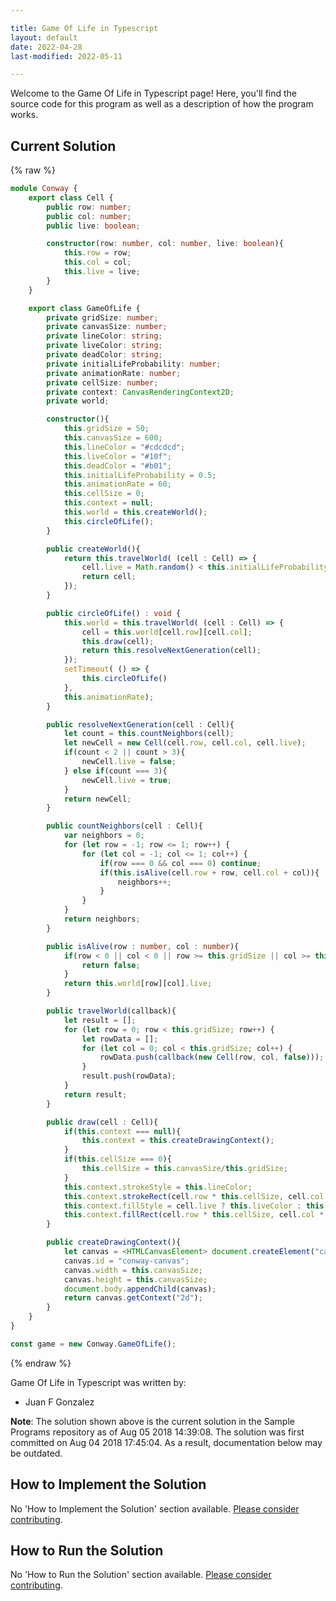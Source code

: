 ```yaml
---

title: Game Of Life in Typescript
layout: default
date: 2022-04-28
last-modified: 2022-05-11

---
```


Welcome to the Game Of Life in Typescript page! Here, you'll find the source code for this program as well as a description of how the program works.

## Current Solution

{% raw %}

```typescript
module Conway {
    export class Cell {
        public row: number;
        public col: number;
        public live: boolean;

        constructor(row: number, col: number, live: boolean){
            this.row = row;
            this.col = col;
            this.live = live;
        }
    }

    export class GameOfLife {
        private gridSize: number;
        private canvasSize: number;
        private lineColor: string;
        private liveColor: string;
        private deadColor: string;
        private initialLifeProbability: number;
        private animationRate: number;
        private cellSize: number;
        private context: CanvasRenderingContext2D;
        private world;

        constructor(){
            this.gridSize = 50;
            this.canvasSize = 600;
            this.lineColor = "#cdcdcd";
            this.liveColor = "#10f";
            this.deadColor = "#b01";
            this.initialLifeProbability = 0.5;
            this.animationRate = 60;
            this.cellSize = 0;
            this.context = null;
            this.world = this.createWorld();
            this.circleOfLife();
        }

        public createWorld(){
            return this.travelWorld( (cell : Cell) => {
                cell.live = Math.random() < this.initialLifeProbability;
                return cell; 
            });
        }

        public circleOfLife() : void {
            this.world = this.travelWorld( (cell : Cell) => {
                cell = this.world[cell.row][cell.col];
                this.draw(cell);
                return this.resolveNextGeneration(cell);
            });
            setTimeout( () => {
                this.circleOfLife()
            },
            this.animationRate);
        }

        public resolveNextGeneration(cell : Cell){
            let count = this.countNeighbors(cell);
            let newCell = new Cell(cell.row, cell.col, cell.live);
            if(count < 2 || count > 3){
                newCell.live = false;
            } else if(count === 3){
                newCell.live = true;
            }
            return newCell;
        }

        public countNeighbors(cell : Cell){
            var neighbors = 0;
            for (let row = -1; row <= 1; row++) {
                for (let col = -1; col <= 1; col++) {
                    if(row === 0 && col === 0) continue;
                    if(this.isAlive(cell.row + row, cell.col + col)){
                        neighbors++;
                    }
                }
            }
            return neighbors;
        }

        public isAlive(row : number, col : number){
            if(row < 0 || col < 0 || row >= this.gridSize || col >= this.gridSize){
                return false;
            }
            return this.world[row][col].live;
        }

        public travelWorld(callback){
            let result = [];
            for (let row = 0; row < this.gridSize; row++) {
                let rowData = [];
                for (let col = 0; col < this.gridSize; col++) {
                    rowData.push(callback(new Cell(row, col, false)));
                }
                result.push(rowData);
            }
            return result;
        }

        public draw(cell : Cell){
            if(this.context === null){
                this.context = this.createDrawingContext();
            }
            if(this.cellSize === 0){
                this.cellSize = this.canvasSize/this.gridSize;
            }
            this.context.strokeStyle = this.lineColor;
            this.context.strokeRect(cell.row * this.cellSize, cell.col * this.cellSize, this.cellSize, this.cellSize);
            this.context.fillStyle = cell.live ? this.liveColor : this.deadColor;
            this.context.fillRect(cell.row * this.cellSize, cell.col * this.cellSize, this.cellSize, this.cellSize);
        }

        public createDrawingContext(){
            let canvas = <HTMLCanvasElement> document.createElement("canvas");
            canvas.id = "conway-canvas";
            canvas.width = this.canvasSize;
            canvas.height = this.canvasSize;
            document.body.appendChild(canvas);
            return canvas.getContext("2d");
        }
    }
}

const game = new Conway.GameOfLife();
```

{% endraw %}

Game Of Life in Typescript was written by:

- Juan F Gonzalez

**Note**: The solution shown above is the current solution in the Sample Programs repository as of Aug 05 2018 14:39:08. The solution was first committed on Aug 04 2018 17:45:04. As a result, documentation below may be outdated.

## How to Implement the Solution

No 'How to Implement the Solution' section available. [Please consider contributing](https://github.com/TheRenegadeCoder/sample-programs-website).

## How to Run the Solution

No 'How to Run the Solution' section available. [Please consider contributing](https://github.com/TheRenegadeCoder/sample-programs-website).